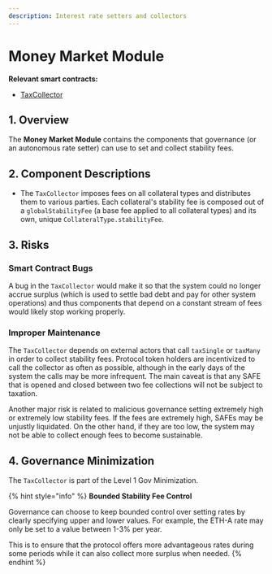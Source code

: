```yaml
---
description: Interest rate setters and collectors
---
```


# Money Market Module

**Relevant smart contracts:**

* [TaxCollector](https://github.com/reflexer-labs/geb/blob/master/src/TaxCollector.sol)

## 1. Overview

The **Money Market Module** contains the components that governance \(or an autonomous rate setter\) can use to set and collect stability fees.

## 2. Component Descriptions

* The `TaxCollector` imposes fees on all collateral types and distributes them to various parties. Each collateral's stability fee is composed out of a `globalStabilityFee` \(a base fee applied to all collateral types\) and its own, unique `CollateralType.stabilityFee`.

## 3. Risks

### Smart Contract Bugs <a id="coding-errors"></a>

A bug in the `TaxCollector` would make it so that the system could no longer accrue surplus \(which is used to settle bad debt and pay for other system operations\) and thus components that depend on a constant stream of fees would likely stop working properly.

### Improper Maintenance

The `TaxCollector` depends on external actors that call `taxSingle` or `taxMany` in order to collect stability fees. Protocol token holders are incentivized to call the collector as often as possible, although in the early days of the system the calls may be more infrequent. The main caveat is that any SAFE that is opened and closed between two fee collections will not be subject to taxation.

Another major risk is related to malicious governance setting extremely high or extremely low stability fees. If the fees are extremely high, SAFEs may be unjustly liquidated. On the other hand, if they are too low, the system may not be able to collect enough fees to become sustainable.

## 4. Governance Minimization

The `TaxCollector` is part of the Level 1 Gov Minimization.

{% hint style="info" %}
**Bounded Stability Fee Control**

Governance can choose to keep bounded control over setting rates by clearly specifying upper and lower values. For example, the ETH-A rate may only be set to a value between 1-3% per year.

This is to ensure that the protocol offers more advantageous rates during some periods while it can also collect more surplus when needed.
{% endhint %}

